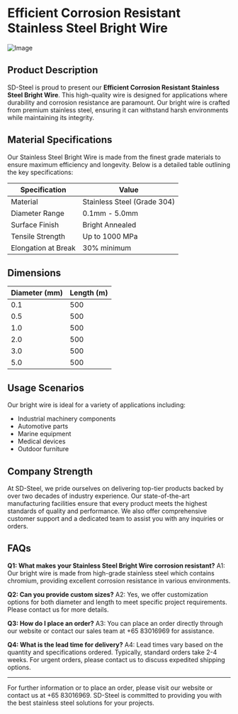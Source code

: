 # Efficient Corrosion Resistant Stainless Steel Bright Wire

![Image](https://github.com/user-attachments/assets/2567258e-e124-4816-932d-1809bd27ef0b)

## Product Description

SD-Steel is proud to present our **Efficient Corrosion Resistant Stainless Steel Bright Wire**. This high-quality wire is designed for applications where durability and corrosion resistance are paramount. Our bright wire is crafted from premium stainless steel, ensuring it can withstand harsh environments while maintaining its integrity.

## Material Specifications

Our Stainless Steel Bright Wire is made from the finest grade materials to ensure maximum efficiency and longevity. Below is a detailed table outlining the key specifications:

| Specification | Value |
|---------------|-------|
| Material      | Stainless Steel (Grade 304) |
| Diameter Range | 0.1mm - 5.0mm |
| Surface Finish | Bright Annealed |
| Tensile Strength | Up to 1000 MPa |
| Elongation at Break | 30% minimum |

## Dimensions

| Diameter (mm) | Length (m) |
|---------------|------------|
| 0.1            | 500        |
| 0.5            | 500        |
| 1.0            | 500        |
| 2.0            | 500        |
| 3.0            | 500        |
| 5.0            | 500        |

## Usage Scenarios

Our bright wire is ideal for a variety of applications including:
- Industrial machinery components
- Automotive parts
- Marine equipment
- Medical devices
- Outdoor furniture

## Company Strength

At SD-Steel, we pride ourselves on delivering top-tier products backed by over two decades of industry experience. Our state-of-the-art manufacturing facilities ensure that every product meets the highest standards of quality and performance. We also offer comprehensive customer support and a dedicated team to assist you with any inquiries or orders.

## FAQs

**Q1: What makes your Stainless Steel Bright Wire corrosion resistant?**
A1: Our bright wire is made from high-grade stainless steel which contains chromium, providing excellent corrosion resistance in various environments.

**Q2: Can you provide custom sizes?**
A2: Yes, we offer customization options for both diameter and length to meet specific project requirements. Please contact us for more details.

**Q3: How do I place an order?**
A3: You can place an order directly through our website or contact our sales team at +65 83016969 for assistance.

**Q4: What is the lead time for delivery?**
A4: Lead times vary based on the quantity and specifications ordered. Typically, standard orders take 2-4 weeks. For urgent orders, please contact us to discuss expedited shipping options.

---

For further information or to place an order, please visit our website or contact us at +65 83016969. SD-Steel is committed to providing you with the best stainless steel solutions for your projects.